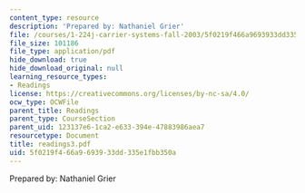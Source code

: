 ```yaml
---
content_type: resource
description: 'Prepared by: Nathaniel Grier'
file: /courses/1-224j-carrier-systems-fall-2003/5f0219f466a9693933dd335e1fbb350a_readings3.pdf
file_size: 101186
file_type: application/pdf
hide_download: true
hide_download_original: null
learning_resource_types:
- Readings
license: https://creativecommons.org/licenses/by-nc-sa/4.0/
ocw_type: OCWFile
parent_title: Readings
parent_type: CourseSection
parent_uid: 123137e6-1ca2-e633-394e-47883986aea7
resourcetype: Document
title: readings3.pdf
uid: 5f0219f4-66a9-6939-33dd-335e1fbb350a
---
```

Prepared by: Nathaniel Grier